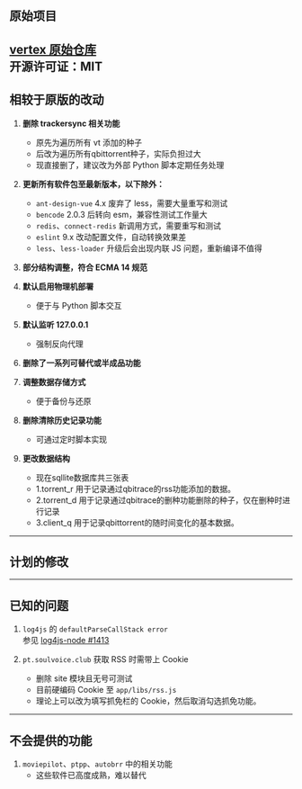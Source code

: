 ## 原始项目

[vertex 原始仓库](https://github.com/vertex-app/vertex)  
开源许可证：MIT
---

## 相较于原版的改动

1. **删除 trackersync 相关功能**  
   - 原先为遍历所有 vt 添加的种子  
   - 后改为遍历所有qbittorrent种子，实际负担过大
   - 现直接删了，建议改为外部 Python 脚本定期任务处理

2. **更新所有软件包至最新版本，以下除外：**  
   - `ant-design-vue` 4.x 废弃了 less，需要大量重写和测试  
   - `bencode` 2.0.3 后转向 esm，兼容性测试工作量大  
   - `redis`、`connect-redis` 新调用方式，需要重写和测试  
   - `eslint` 9.x 改动配置文件，自动转换效果差  
   - `less`、`less-loader` 升级后会出现内联 JS 问题，重新编译不值得

3. **部分结构调整，符合 ECMA 14 规范**

4. **默认启用物理机部署**  
   - 便于与 Python 脚本交互

5. **默认监听 127.0.0.1**  
   - 强制反向代理

6. **删除了一系列可替代或半成品功能**

7. **调整数据存储方式**  
   - 便于备份与还原

8. **删除清除历史记录功能**  
   - 可通过定时脚本实现

9. **更改数据结构**  
   - 现在sqllite数据库共三张表
   - 1.torrent_r 用于记录通过qbitrace的rss功能添加的数据。
   - 2.torrent_d 用于记录通过qbitrace的删种功能删除的种子，仅在删种时进行记录
   - 3.client_q 用于记录qbittorrent的随时间变化的基本数据。

---

## 计划的修改

---

## 已知的问题

1. `log4js` 的 `defaultParseCallStack error`  
   参见 [log4js-node #1413](https://github.com/log4js-node/log4js-node/issues/1413)

2. `pt.soulvoice.club` 获取 RSS 时需带上 Cookie  
   - 删除 site 模块且无号可测试  
   - 目前硬编码 Cookie 至 `app/libs/rss.js`
   - 理论上可以改为填写抓免栏的 Cookie，然后取消勾选抓免功能。

---

## 不会提供的功能

1. `moviepilot`、`ptpp`、`autobrr` 中的相关功能  
   - 这些软件已高度成熟，难以替代
